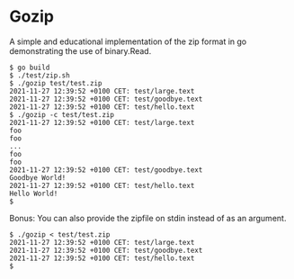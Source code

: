 # Gozip
A simple and educational implementation of the zip format in go demonstrating the use of binary.Read.

```
$ go build
$ ./test/zip.sh
$ ./gozip test/test.zip
2021-11-27 12:39:52 +0100 CET: test/large.text
2021-11-27 12:39:52 +0100 CET: test/goodbye.text
2021-11-27 12:39:52 +0100 CET: test/hello.text
$ ./gozip -c test/test.zip
2021-11-27 12:39:52 +0100 CET: test/large.text
foo
foo
...
foo
foo
2021-11-27 12:39:52 +0100 CET: test/goodbye.text
Goodbye World!
2021-11-27 12:39:52 +0100 CET: test/hello.text
Hello World!
$
```

Bonus: You can also provide the zipfile on stdin instead of as an argument.

```
$ ./gozip < test/test.zip
2021-11-27 12:39:52 +0100 CET: test/large.text
2021-11-27 12:39:52 +0100 CET: test/goodbye.text
2021-11-27 12:39:52 +0100 CET: test/hello.text
$
```